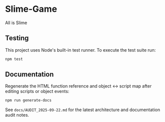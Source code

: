 # Slime-Game
All is Slime

## Testing

This project uses Node's built-in test runner. To execute the test suite run:

```bash
npm test
```

## Documentation

Regenerate the HTML function reference and object ↔ script map after
editing scripts or object events:

```bash
npm run generate-docs
```

See `docs/AUDIT_2025-09-22.md` for the latest architecture and
documentation audit notes.

